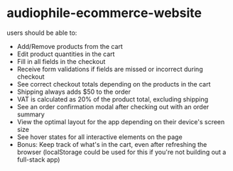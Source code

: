 # audiophile-ecommerce-website

users should be able to:

- Add/Remove products from the cart
- Edit product quantities in the cart
- Fill in all fields in the checkout
- Receive form validations if fields are missed or incorrect during checkout
- See correct checkout totals depending on the products in the cart
- Shipping always adds $50 to the order
- VAT is calculated as 20% of the product total, excluding shipping
- See an order confirmation modal after checking out with an order summary
- View the optimal layout for the app depending on their device's screen size
- See hover states for all interactive elements on the page
- Bonus: Keep track of what's in the cart, even after refreshing the browser (localStorage could be used for this if you're not building out a full-stack app)

